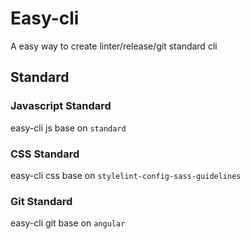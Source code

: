 # Easy-cli
A easy way to create linter/release/git standard cli

## Standard

### Javascript Standard
easy-cli js base on `standard`

### CSS Standard
easy-cli css base on `stylelint-config-sass-guidelines`

### Git Standard
easy-cli git base on `angular`
